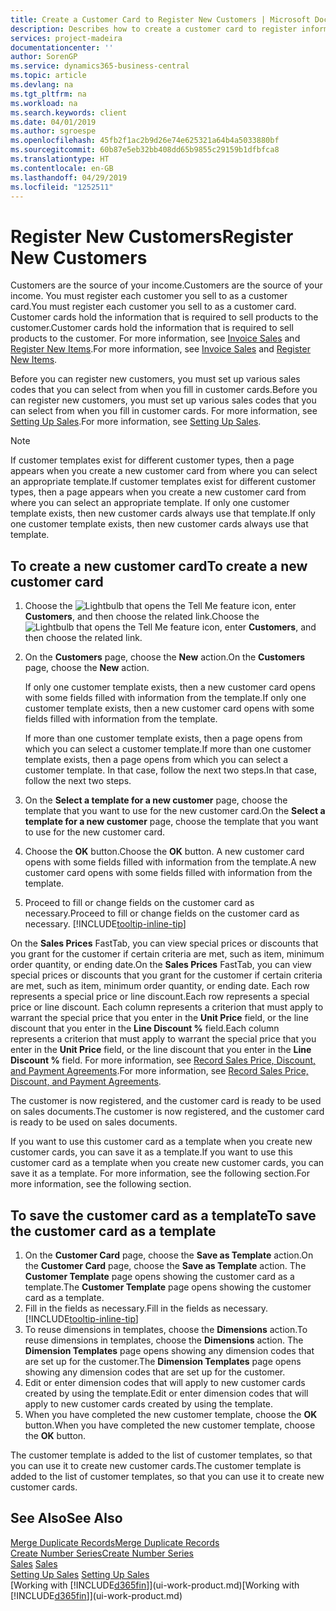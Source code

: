 ```yaml
---
title: Create a Customer Card to Register New Customers | Microsoft Docs
description: Describes how to create a customer card to register information about each new customer or client that you sell to.
services: project-madeira
documentationcenter: ''
author: SorenGP
ms.service: dynamics365-business-central
ms.topic: article
ms.devlang: na
ms.tgt_pltfrm: na
ms.workload: na
ms.search.keywords: client
ms.date: 04/01/2019
ms.author: sgroespe
ms.openlocfilehash: 45fb2f1ac2b9d26e74e625321a64b4a5033880bf
ms.sourcegitcommit: 60b87e5eb32bb408dd65b9855c29159b1dfbfca8
ms.translationtype: HT
ms.contentlocale: en-GB
ms.lasthandoff: 04/29/2019
ms.locfileid: "1252511"
---
```

# <a name="register-new-customers"></a><span data-ttu-id="50542-103">Register New Customers</span><span class="sxs-lookup"><span data-stu-id="50542-103">Register New Customers</span></span>
<span data-ttu-id="50542-104">Customers are the source of your income.</span><span class="sxs-lookup"><span data-stu-id="50542-104">Customers are the source of your income.</span></span> <span data-ttu-id="50542-105">You must register each customer you sell to as a customer card.</span><span class="sxs-lookup"><span data-stu-id="50542-105">You must register each customer you sell to as a customer card.</span></span> <span data-ttu-id="50542-106">Customer cards hold the information that is required to sell products to the customer.</span><span class="sxs-lookup"><span data-stu-id="50542-106">Customer cards hold the information that is required to sell products to the customer.</span></span> <span data-ttu-id="50542-107">For more information, see [Invoice Sales](sales-how-invoice-sales.md) and [Register New Items](inventory-how-register-new-items.md).</span><span class="sxs-lookup"><span data-stu-id="50542-107">For more information, see [Invoice Sales](sales-how-invoice-sales.md) and [Register New Items](inventory-how-register-new-items.md).</span></span>  

<span data-ttu-id="50542-108">Before you can register new customers, you must set up various sales codes that you can select from when you fill in customer cards.</span><span class="sxs-lookup"><span data-stu-id="50542-108">Before you can register new customers, you must set up various sales codes that you can select from when you fill in customer cards.</span></span> <span data-ttu-id="50542-109">For more information, see [Setting Up Sales](sales-setup-sales.md).</span><span class="sxs-lookup"><span data-stu-id="50542-109">For more information, see [Setting Up Sales](sales-setup-sales.md).</span></span>

> [!NOTE]  
>   <span data-ttu-id="50542-110">If customer templates exist for different customer types, then a page appears when you create a new customer card from where you can select an appropriate template.</span><span class="sxs-lookup"><span data-stu-id="50542-110">If customer templates exist for different customer types, then a page appears when you create a new customer card from where you can select an appropriate template.</span></span> <span data-ttu-id="50542-111">If only one customer template exists, then new customer cards always use that template.</span><span class="sxs-lookup"><span data-stu-id="50542-111">If only one customer template exists, then new customer cards always use that template.</span></span>

## <a name="to-create-a-new-customer-card"></a><span data-ttu-id="50542-112">To create a new customer card</span><span class="sxs-lookup"><span data-stu-id="50542-112">To create a new customer card</span></span>
1. <span data-ttu-id="50542-113">Choose the ![Lightbulb that opens the Tell Me feature](media/ui-search/search_small.png "Tell me what you want to do") icon, enter **Customers**, and then choose the related link.</span><span class="sxs-lookup"><span data-stu-id="50542-113">Choose the ![Lightbulb that opens the Tell Me feature](media/ui-search/search_small.png "Tell me what you want to do") icon, enter **Customers**, and then choose the related link.</span></span>  
2. <span data-ttu-id="50542-114">On the **Customers** page, choose the **New** action.</span><span class="sxs-lookup"><span data-stu-id="50542-114">On the **Customers** page, choose the **New** action.</span></span>

    <span data-ttu-id="50542-115">If only one customer template exists, then a new customer card opens with some fields filled with information from the template.</span><span class="sxs-lookup"><span data-stu-id="50542-115">If only one customer template exists, then a new customer card opens with some fields filled with information from the template.</span></span>

    <span data-ttu-id="50542-116">If more than one customer template exists, then a page opens from which you can select a customer template.</span><span class="sxs-lookup"><span data-stu-id="50542-116">If more than one customer template exists, then a page opens from which you can select a customer template.</span></span> <span data-ttu-id="50542-117">In that case, follow the next two steps.</span><span class="sxs-lookup"><span data-stu-id="50542-117">In that case, follow the next two steps.</span></span>
3. <span data-ttu-id="50542-118">On the **Select a template for a new customer** page, choose the template that you want to use for the new customer card.</span><span class="sxs-lookup"><span data-stu-id="50542-118">On the **Select a template for a new customer** page, choose the template that you want to use for the new customer card.</span></span>
4. <span data-ttu-id="50542-119">Choose the **OK** button.</span><span class="sxs-lookup"><span data-stu-id="50542-119">Choose the **OK** button.</span></span> <span data-ttu-id="50542-120">A new customer card opens with some fields filled with information from the template.</span><span class="sxs-lookup"><span data-stu-id="50542-120">A new customer card opens with some fields filled with information from the template.</span></span>  
5. <span data-ttu-id="50542-121">Proceed to fill or change fields on the customer card as necessary.</span><span class="sxs-lookup"><span data-stu-id="50542-121">Proceed to fill or change fields on the customer card as necessary.</span></span> [!INCLUDE[tooltip-inline-tip](includes/tooltip-inline-tip_md.md)]

<span data-ttu-id="50542-122">On the **Sales Prices** FastTab, you can view special prices or discounts that you grant for the customer if certain criteria are met, such as item, minimum order quantity, or ending date.</span><span class="sxs-lookup"><span data-stu-id="50542-122">On the **Sales Prices** FastTab, you can view special prices or discounts that you grant for the customer if certain criteria are met, such as item, minimum order quantity, or ending date.</span></span> <span data-ttu-id="50542-123">Each row represents a special price or line discount.</span><span class="sxs-lookup"><span data-stu-id="50542-123">Each row represents a special price or line discount.</span></span> <span data-ttu-id="50542-124">Each column represents a criterion that must apply to warrant the special price that you enter in the **Unit Price** field, or the line discount that you enter in the **Line Discount %** field.</span><span class="sxs-lookup"><span data-stu-id="50542-124">Each column represents a criterion that must apply to warrant the special price that you enter in the **Unit Price** field, or the line discount that you enter in the **Line Discount %** field.</span></span> <span data-ttu-id="50542-125">For more information, see [Record Sales Price, Discount, and Payment Agreements](sales-how-record-sales-price-discount-payment-agreements.md).</span><span class="sxs-lookup"><span data-stu-id="50542-125">For more information, see [Record Sales Price, Discount, and Payment Agreements](sales-how-record-sales-price-discount-payment-agreements.md).</span></span>

<span data-ttu-id="50542-126">The customer is now registered, and the customer card is ready to be used on sales documents.</span><span class="sxs-lookup"><span data-stu-id="50542-126">The customer is now registered, and the customer card is ready to be used on sales documents.</span></span>

<span data-ttu-id="50542-127">If you want to use this customer card as a template when you create new customer cards, you can save it as a template.</span><span class="sxs-lookup"><span data-stu-id="50542-127">If you want to use this customer card as a template when you create new customer cards, you can save it as a template.</span></span> <span data-ttu-id="50542-128">For more information, see the following section.</span><span class="sxs-lookup"><span data-stu-id="50542-128">For more information, see the following section.</span></span>

## <a name="to-save-the-customer-card-as-a-template"></a><span data-ttu-id="50542-129">To save the customer card as a template</span><span class="sxs-lookup"><span data-stu-id="50542-129">To save the customer card as a template</span></span>
1. <span data-ttu-id="50542-130">On the **Customer Card** page, choose the **Save as Template** action.</span><span class="sxs-lookup"><span data-stu-id="50542-130">On the **Customer Card** page, choose the **Save as Template** action.</span></span> <span data-ttu-id="50542-131">The **Customer Template** page opens showing the customer card as a template.</span><span class="sxs-lookup"><span data-stu-id="50542-131">The **Customer Template** page opens showing the customer card as a template.</span></span>
2. <span data-ttu-id="50542-132">Fill in the fields as necessary.</span><span class="sxs-lookup"><span data-stu-id="50542-132">Fill in the fields as necessary.</span></span> [!INCLUDE[tooltip-inline-tip](includes/tooltip-inline-tip_md.md)]
3. <span data-ttu-id="50542-133">To reuse dimensions in templates, choose the **Dimensions** action.</span><span class="sxs-lookup"><span data-stu-id="50542-133">To reuse dimensions in templates, choose the **Dimensions** action.</span></span> <span data-ttu-id="50542-134">The **Dimension Templates** page opens showing any dimension codes that are set up for the customer.</span><span class="sxs-lookup"><span data-stu-id="50542-134">The **Dimension Templates** page opens showing any dimension codes that are set up for the customer.</span></span>
4. <span data-ttu-id="50542-135">Edit or enter dimension codes that will apply to new customer cards created by using the template.</span><span class="sxs-lookup"><span data-stu-id="50542-135">Edit or enter dimension codes that will apply to new customer cards created by using the template.</span></span>  
5. <span data-ttu-id="50542-136">When you have completed the new customer template, choose the **OK** button.</span><span class="sxs-lookup"><span data-stu-id="50542-136">When you have completed the new customer template, choose the **OK** button.</span></span>

<span data-ttu-id="50542-137">The customer template is added to the list of customer templates, so that you can use it to create new customer cards.</span><span class="sxs-lookup"><span data-stu-id="50542-137">The customer template is added to the list of customer templates, so that you can use it to create new customer cards.</span></span>

## <a name="see-also"></a><span data-ttu-id="50542-138">See Also</span><span class="sxs-lookup"><span data-stu-id="50542-138">See Also</span></span>
[<span data-ttu-id="50542-139">Merge Duplicate Records</span><span class="sxs-lookup"><span data-stu-id="50542-139">Merge Duplicate Records</span></span>](sales-how-merge-duplicate-records.md)  
[<span data-ttu-id="50542-140">Create Number Series</span><span class="sxs-lookup"><span data-stu-id="50542-140">Create Number Series</span></span>](ui-create-number-series.md)  
<span data-ttu-id="50542-141">[Sales](sales-manage-sales.md)  </span><span class="sxs-lookup"><span data-stu-id="50542-141">[Sales](sales-manage-sales.md)  </span></span>  
<span data-ttu-id="50542-142">[Setting Up Sales](sales-setup-sales.md)  </span><span class="sxs-lookup"><span data-stu-id="50542-142">[Setting Up Sales](sales-setup-sales.md)  </span></span>  
<span data-ttu-id="50542-143">[Working with [!INCLUDE[d365fin](includes/d365fin_md.md)]](ui-work-product.md)</span><span class="sxs-lookup"><span data-stu-id="50542-143">[Working with [!INCLUDE[d365fin](includes/d365fin_md.md)]](ui-work-product.md)</span></span>
